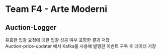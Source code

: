 # Team F4 - Arte Moderni

## Auction-Logger
유효한 입찰 요청에 대한 입찰 성공 여부 포함한 결과 저장<br>
Auction-price-updater 에서 Kafka를 사용해 발행한 이벤트 구독 후 데이터 저장
     
